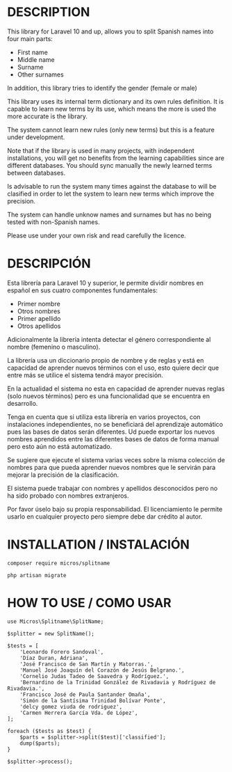 

DESCRIPTION
===========
This library for Laravel 10 and up, allows you to split Spanish names into four main parts:

* First name
* Middle name
* Surname
* Other surnames

In addition, this library tries to identify the gender (female or male)

This library uses its internal term dictionary and its own rules definition. It is capable to learn new terms by its use, which means the more is used the more accurate is the library.

The system cannot learn new rules (only new terms) but this is a feature under development.

Note that if the library is used in many projects, with independent installations, you will get no benefits from the learning capabilities since are different databases. You should sync manually the newly learned terms between databases.

Is advisable to run the system many times against the database to will be clasified in order to let the system to learn new terms which improve the precision.

The system can handle unknow names and surnames but has no being tested with non-Spanish names.

Please use under your own risk and read carefully the licence.


DESCRIPCIÓN
===========
Esta librería para Laravel 10 y superior, le permite dividir nombres en español en sus cuatro componentes fundamentales:

* Primer nombre
* Otros nombres
* Primer apellido
* Otros apellidos

Adicionalmente la librería intenta detectar el género correspondiente al nombre (femenino o masculino).

La librería usa un diccionario propio de nombre y de reglas y está en capacidad de aprender nuevos términos con el uso, esto quiere decir que entre más se utilice el sistema tendrá mayor precisión.

En la actualidad el sistema no esta en capacidad de aprender nuevas reglas (solo nuevos términos) pero es una funcionalidad que se encuentra en desarrollo.

Tenga en cuenta que si utiliza esta librería en varios proyectos, con instalaciones independientes, no se beneficiará del aprendizaje automático pues las bases de datos serán diferentes. Ud puede exportar los nuevos nombres aprendidos entre las diferentes bases de datos de forma manual pero esto aún no está automatizado.

Se sugiere que ejecute el sistema varias veces sobre la misma colección de nombres para que pueda aprender nuevos nombres que le servirán para mejorar la precisión de la clasificación.

El sistema puede trabajar con nombres y apellidos desconocidos pero no ha sido probado con nombres extranjeros.

Por favor úselo bajo su propia responsabilidad. El licenciamiento le permite usarlo en cualquier proyecto pero siempre debe dar crédito al autor.

INSTALLATION / INSTALACIÓN
========================

    composer require micros/splitname

    php artisan migrate

HOW TO USE / COMO USAR
======================

    use Micros\Splitname\SplitName;

    $splitter = new SplitName();

    $tests = [
        'Leonardo Forero Sandoval',
        'Díaz Duran, Adriana',
        'José Francisco de San Martín y Matorras.',
        'Manuel José Joaquín del Corazón de Jesús Belgrano.',
        'Cornelio Judas Tadeo de Saavedra y Rodríguez.',
        'Bernardino de la Trinidad González de Rivadavia y Rodríguez de Rivadavia.',
        'Francisco José de Paula Santander Omaña',
        'Simón de la Santísima Trinidad Bolívar Ponte',
        'delcy gomez viuda de rodriguez',
        'Carmen Herrera García Vda. de López',
    ];

    foreach ($tests as $test) {
        $parts = $splitter->split($test)['classified'];
        dump($parts);
    }

    $splitter->process();



